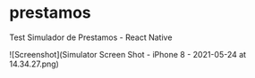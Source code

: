 # prestamos

Test Simulador de Prestamos - React Native



![Screenshot](Simulator Screen Shot - iPhone 8 - 2021-05-24 at 14.34.27.png)
